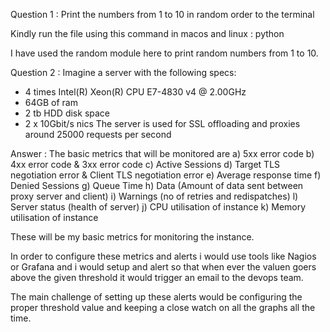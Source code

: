 Question 1 : Print the numbers from 1 to 10 in random order to the terminal 

Kindly run the file using this command in macos and linux :  python <filename>

I have used the random module here to print random numbers from 1 to 10.


Question 2 : Imagine a server with the following specs:
- 4 times Intel(R) Xeon(R) CPU E7-4830 v4 @ 2.00GHz
- 64GB of ram
- 2 tb HDD disk space
- 2 x 10Gbit/s nics
The server is used for SSL offloading and proxies around 25000 requests per second

Answer : The basic metrics that will be monitored are 
 a) 5xx error code 
 b) 4xx error code & 3xx error code
 c) Active Sessions
 d) Target TLS negotiation error & Client TLS negotiation error
 e) Average response time 
 f) Denied Sessions
 g) Queue Time
 h) Data (Amount of data sent between proxy server and client) 
 i) Warnings (no of retries and redispatches)
 l) Server status (health of server)
 j) CPU utilisation of instance
 k) Memory utilisation of instance
 
 These will be my basic metrics for monitoring the instance.
 
 In order to configure these metrics and alerts i would use tools like Nagios or Grafana and i would setup and alert so that when ever the valuen goers above the given threshold it would trigger an email to the devops team.
 
 The main challenge of setting up these alerts would be configuring the proper threshold value and keeping a close watch on all the graphs all the time.

